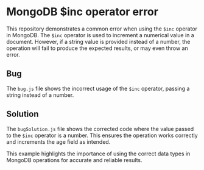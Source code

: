 # MongoDB $inc operator error
This repository demonstrates a common error when using the `$inc` operator in MongoDB.  The `$inc` operator is used to increment a numerical value in a document. However, if a string value is provided instead of a number, the operation will fail to produce the expected results, or may even throw an error.

## Bug
The `bug.js` file shows the incorrect usage of the `$inc` operator, passing a string instead of a number.

## Solution
The `bugSolution.js` file shows the corrected code where the value passed to the `$inc` operator is a number. This ensures the operation works correctly and increments the age field as intended.

This example highlights the importance of using the correct data types in MongoDB operations for accurate and reliable results.